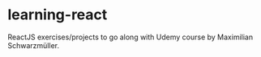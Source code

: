 # learning-react
ReactJS exercises/projects to go along with Udemy course by Maximilian Schwarzmüller.
